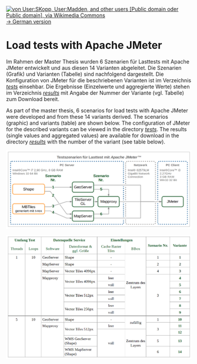 [<img src="https://upload.wikimedia.org/wikipedia/commons/b/ba/Flag_of_Germany.svg" data-canonical-src="https://upload.wikimedia.org/wikipedia/commons/b/ba/Flag_of_Germany.svg" title="von User:SKopp, User:Madden, and other users [Public domain oder Public domain], via Wikimedia Commons" width="30" /> -> German version](README_de.md)

# Load tests with Apache JMeter
Im Rahmen der Master Thesis wurden 6 Szenarien für Lasttests mit Apache JMeter entwickelt und aus diesen 14 Varianten abgeleitet. Die Szenarien (Grafik) und Varianten (Tabelle) sind nachfolgend dargestellt. Die Konfiguration von JMeter für die beschriebenen Varianten ist im Verzeichnis [*tests*](tests) einsehbar. Die Ergebnisse (Einzelwerte und aggregierte Werte) stehen im Verzeichnis [*results*](results) mit Angabe der Nummer der Variante (vgl. Tabelle) zum Download bereit.

As part of the master thesis, 6 scenarios for load tests with Apache JMeter were developed and from these 14 variants derived. The scenarios (graphic) and variants (table) are shown below. The configuration of JMeter for the described variants can be viewed in the directory [*tests*](tests). The results (single values and aggregated values) are available for download in the directory [*results*](results) with the number of the variant (see table below).

![scenarios](JMeter_Lasttests_Szenarien.png?raw=true "scenarios for load tests with Apache JMeter")

![variants](JMeter_Lasttests_Varianten.png?raw=true "scenarios and derived variants for load tests with Apache JMeter")
